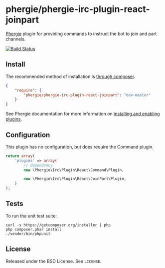 # phergie/phergie-irc-plugin-react-joinpart

[Phergie](http://github.com/phergie/phergie-irc-bot-react/) plugin for providing commands to instruct the bot to join and part channels.

[![Build Status](https://secure.travis-ci.org/phergie/phergie-irc-plugin-react-joinpart.png?branch=master)](http://travis-ci.org/phergie/phergie-irc-plugin-react-joinpart)

## Install

The recommended method of installation is [through composer](http://getcomposer.org).

```JSON
{
    "require": {
        "phergie/phergie-irc-plugin-react-joinpart": "dev-master"
    }
}
```

See Phergie documentation for more information on
[installing and enabling plugins](https://github.com/phergie/phergie-irc-bot-react/wiki/Usage#plugins).

## Configuration

This plugin has no configuration, but does require the Command plugin.

```php
return array(
    'plugins' => array(
        // dependency
        new \Phergie\Irc\Plugin\React\Command\Plugin,

        new \Phergie\Irc\Plugin\React\JoinPart\Plugin,
    )
);
```

## Tests

To run the unit test suite:

```
curl -s https://getcomposer.org/installer | php
php composer.phar install
./vendor/bin/phpunit
```

## License

Released under the BSD License. See `LICENSE`.
